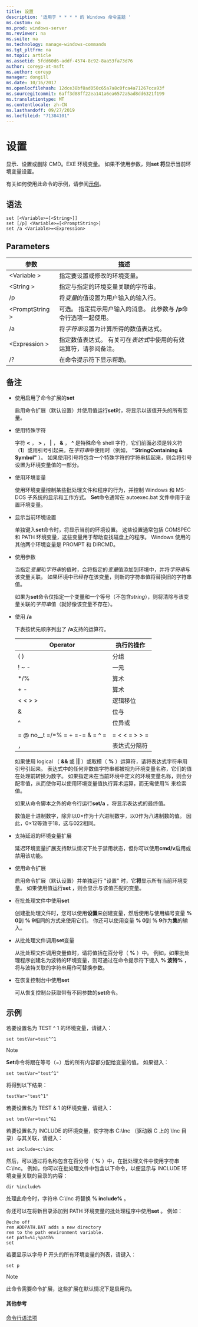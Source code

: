```yaml
---
title: 设置
description: '适用于 * * * * 的 Windows 命令主题 '
ms.custom: na
ms.prod: windows-server
ms.reviewer: na
ms.suite: na
ms.technology: manage-windows-commands
ms.tgt_pltfrm: na
ms.topic: article
ms.assetid: 5fdd60d6-addf-4574-8c92-8aa53fa73d76
author: coreyp-at-msft
ms.author: coreyp
manager: dongill
ms.date: 10/16/2017
ms.openlocfilehash: 12dce38bf8ad050c65a7a8c0fca4a71267cca93f
ms.sourcegitcommit: 6aff3d88ff22ea141a6ea6572a5ad8dd6321f199
ms.translationtype: MT
ms.contentlocale: zh-CN
ms.lasthandoff: 09/27/2019
ms.locfileid: "71384101"
---
```

# <a name="set"></a>设置



显示、设置或删除 CMD。EXE 环境变量。 如果不使用参数，则**set 将**显示当前环境变量设置。

有关如何使用此命令的示例，请参阅[示例](#BKMK_examples)。

## <a name="syntax"></a>语法

```
set [<Variable>=[<String>]]
set [/p] <Variable>=[<PromptString>]
set /a <Variable>=<Expression>
```

## <a name="parameters"></a>Parameters

|参数|描述|
|---------|-----------|
|\<Variable >|指定要设置或修改的环境变量。|
|\<String >|指定与指定的环境变量关联的字符串。|
|/p|将*变量*的值设置为用户输入的输入行。|
|\<PromptString >|可选。 指定提示用户输入的消息。 此参数与 **/p**命令行选项一起使用。|
|/a|将*字符串*设置为计算所得的数值表达式。|
|\<Expression >|指定数值表达式。 有关可在*表达式*中使用的有效运算符，请参阅备注。|
|/?|在命令提示符下显示帮助。|

## <a name="remarks"></a>备注

- 使用启用了命令扩展的**set**

  启用命令扩展（默认设置）并使用值运行**set**时，将显示以该值开头的所有变量。
- 使用特殊字符

  字符 **<** ， **>** ， **|** ， **&** ， **^** 是特殊命令 shell 字符，它们前面必须是转义符（**1**）或用引号引起来。在*字符串*中使用时（例如， **"StringContaining & Symbol"** ）。 如果使用引号将包含一个特殊字符的字符串括起来，则会将引号设置为环境变量值的一部分。
- 使用环境变量

  使用环境变量控制某些批处理文件和程序的行为，并控制 Windows 和 MS-DOS 子系统的显示和工作方式。 **Set**命令通常在 autoexec.bat 文件中用于设置环境变量。
- 显示当前环境设置

  单独键入**set**命令时，将显示当前的环境设置。 这些设置通常包括 COMSPEC 和 PATH 环境变量，这些变量用于帮助查找磁盘上的程序。 Windows 使用的其他两个环境变量是 PROMPT 和 DIRCMD。
- 使用参数

  当指定*变量*和*字符串*的值时，会将指定的*变量*值添加到环境中，并将*字符串*与该变量关联。 如果环境中已经存在该变量，则新的字符串值将替换旧的字符串值。

  如果为**set**命令仅指定一个变量和一个等号（不包含*string*），则将清除与该变量关联的*字符串*值（就好像该变量不存在）。
- 使用 **/a**

  下表按优先顺序列出了 **/a**支持的运算符。  

  |        Operator         | 执行的操作  |
  |-------------------------|----------------------|
  |           ( )           |       分组       |
  |          ! ~ -          |        一元         |
  |         \*/%          |      算术      |
  |           + -           |      算术      |
  |          < < > >          |    逻辑移位     |
  |            &            |     位与      |
  |            ^            | 位异或 |
  |                         |                      |
  | =  @ no__t =/=% = + =-= & = ^ = |      = < < = > > =       |
  |            ，            | 表达式分隔符 |

  如果使用 logical （ **&&** 或 **||** ）或取模（ **%** ）运算符，请将表达式字符串用引号引起来。 表达式中的任何非数值字符串都被视为环境变量名称，它们的值在处理前转换为数字。 如果指定未在当前环境中定义的环境变量名称，则会分配零值，从而使你可以使用环境变量值执行算术运算，而无需使用% 来检索值。

  如果从命令脚本之外的命令行运行**set/a** ，将显示表达式的最终值。

  数值是十进制数字，除非以0×作为十六进制数字，以0作为八进制数的值。 因此，0×12等效于18，这与022相同。
- 支持延迟的环境变量扩展

  延迟环境变量扩展支持默认情况下处于禁用状态，但你可以使用**cmd/v**启用或禁用该功能。
- 使用命令扩展

  启用命令扩展（默认设置）并单独运行 "设置" 时，它**将**显示所有当前环境变量。 如果使用值运行**set** ，则会显示与该值匹配的变量。
- 在批处理文件中使用**set**

  创建批处理文件时，您可以使用**设置**来创建变量，然后使用与使用编号变量 **% 0**到 **% 9**相同的方式来使用它们。 你还可以使用变量 **% 0**到 **% 9**作为**集**的输入。
- 从批处理文件调用**set**变量

  从批处理文件调用变量值时，请将值括在百分号（ **%** ）中。 例如，如果批处理程序创建名为波特的环境变量，则可通过在命令提示符下键入 **% 波特%** ，将与波特关联的字符串用作可替换参数。
- 在恢复控制台中使用**set**

  可从恢复控制台获取带有不同参数的**set**命令。

## <a name="BKMK_examples"></a>示例

若要设置名为 TEST ^ 1 的环境变量，请键入：
```
set testVar=test^^1
```

> [!NOTE]
> **Set**命令将跟在等号（=）后的所有内容都分配给变量的值。 如果键入：
> ```
> set testVar="test^1"
> ```
> 将得到以下结果：
> ```
> testVar="test^1"
> ```
> 若要设置名为 TEST & 1 的环境变量，请键入：
> ```
> set testVar=test^&1
> ```
> 若要设置名为 INCLUDE 的环境变量，使字符串 C:\Inc （驱动器 C 上的 \Inc 目录）与其关联，请键入：
> ```
> set include=c:\inc
> ```
> 然后，可以通过将名称包含在百分号（ **%** ）中，在批处理文件中使用字符串 C:\Inc。 例如，你可以在批处理文件中包含以下命令，以便显示与 INCLUDE 环境变量关联的目录的内容：
> ```
> dir %include%
> ```
> 处理此命令时，字符串 C:\Inc 将替换 **% include%** 。

你还可以在将新目录添加到 PATH 环境变量的批处理程序中使用**set** 。 例如：
```
@echo off
rem ADDPATH.BAT adds a new directory
rem to the path environment variable.
set path=%1;%path%
set
```
若要显示以字母 P 开头的所有环境变量的列表，请键入：
```
set p 
```

> [!NOTE]
> 此命令需要命令扩展，这些扩展在默认情况下是启用的。

#### <a name="additional-references"></a>其他参考

[命令行语法项](command-line-syntax-key.md)